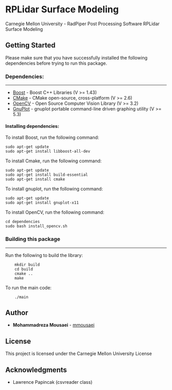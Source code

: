 # RPLidar Surface Modeling

Carnegie Mellon University - RadPiper Post Processing Software
RPLidar Surface Modeling

## Getting Started

Please make sure that you have successfully installed the following dependencies before trying to run this package.
### Dependencies:
---------------------

* [Boost](https://www.boost.org/) - Boost C++ Libraries (V >= 1.43)
* [CMake](https://cmake.org/) - CMake open-source, cross-platform (V >= 2.6)
* [OpenCV](https://opencv.org/) - Open Source Computer Vision Library (V >= 3.2)
* [GnuPlot](http://www.gnuplot.info/) - gnuplot portable command-line driven graphing utility (V >= 5.3)

#### Installing dependencies:

To install Boost, run the following command:

```
sudo apt-get update
sudo apt-get install libboost-all-dev
```

To install Cmake, run the following command:

```
sudo apt-get update
sudo apt-get install build-essential
sudo apt-get install cmake
```

To install gnuplot, run the following command:

```
sudo apt-get update
sudo apt-get install gnuplot-x11
```

To install OpenCV, run the following command:

```
cd dependencies
sudo bash install_opencv.sh
```


### Building this package
---------------------
Run the following to build the library:

```
    mkdir build
    cd build
    cmake ..
    make
```

To run the main code:

```
    ./main
```

## Author

* **Mohammadreza Mousaei** - [mmousaei](https://github.com/mmousaei)

## License

This project is licensed under the Carnegie Mellon University License

## Acknowledgments

* Lawrence Papincak (csvreader class)
